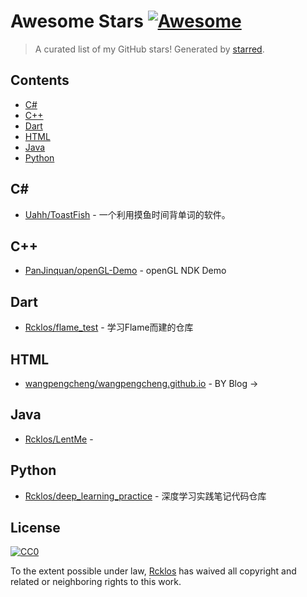 <!--lint disable awesome-contributing awesome-license awesome-list-item match-punctuation no-repeat-punctuation no-undefined-references awesome-spell-check-->
# Awesome Stars [![Awesome](https://awesome.re/badge.svg)](https://github.com/sindresorhus/awesome)

> A curated list of my GitHub stars! Generated by [starred](https://github.com/maguowei/starred).

## Contents

- [C#](#c#)
- [C++](#c++)
- [Dart](#dart)
- [HTML](#html)
- [Java](#java)
- [Python](#python)

## C# # 

- [Uahh/ToastFish](https://github.com/Uahh/ToastFish) - 一个利用摸鱼时间背单词的软件。

## C++ 

- [PanJinquan/openGL-Demo](https://github.com/PanJinquan/openGL-Demo) - openGL NDK Demo

## Dart 

- [Rcklos/flame_test](https://github.com/Rcklos/flame_test) - 学习Flame而建的仓库

## HTML 

- [wangpengcheng/wangpengcheng.github.io](https://github.com/wangpengcheng/wangpengcheng.github.io) - BY Blog -&gt;

## Java 

- [Rcklos/LentMe](https://github.com/Rcklos/LentMe) - 

## Python 

- [Rcklos/deep_learning_practice](https://github.com/Rcklos/deep_learning_practice) - 深度学习实践笔记代码仓库


## License

[![CC0](http://mirrors.creativecommons.org/presskit/buttons/88x31/svg/cc-zero.svg)](https://creativecommons.org/publicdomain/zero/1.0/)

To the extent possible under law, [Rcklos](https://github.com/Rcklos) has waived all copyright and related or neighboring rights to this work.

